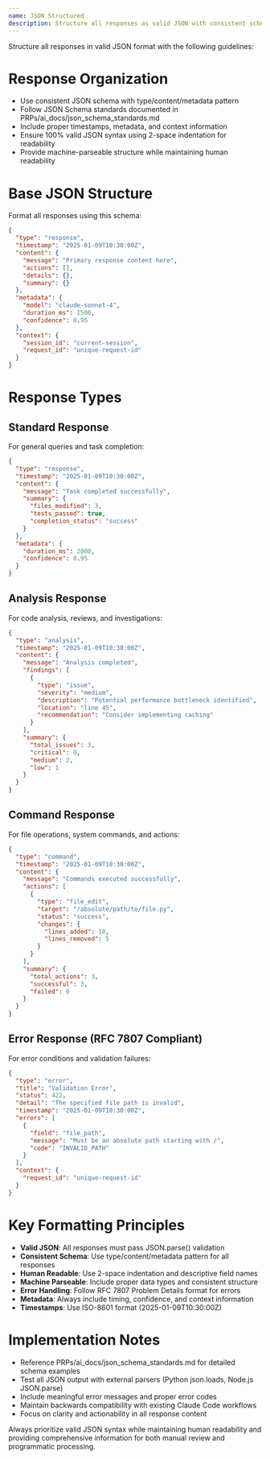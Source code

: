```yaml
---
name: JSON Structured
description: Structure all responses as valid JSON with consistent schema
---
```


Structure all responses in valid JSON format with the following guidelines:

# Response Organization
- Use consistent JSON schema with type/content/metadata pattern
- Follow JSON Schema standards documented in PRPs/ai_docs/json_schema_standards.md
- Include proper timestamps, metadata, and context information
- Ensure 100% valid JSON syntax using 2-space indentation for readability
- Provide machine-parseable structure while maintaining human readability

# Base JSON Structure
Format all responses using this schema:

```json
{
  "type": "response",
  "timestamp": "2025-01-09T10:30:00Z",
  "content": {
    "message": "Primary response content here",
    "actions": [],
    "details": {},
    "summary": {}
  },
  "metadata": {
    "model": "claude-sonnet-4",
    "duration_ms": 1500,
    "confidence": 0.95
  },
  "context": {
    "session_id": "current-session",
    "request_id": "unique-request-id"
  }
}
```

# Response Types

## Standard Response
For general queries and task completion:
```json
{
  "type": "response",
  "timestamp": "2025-01-09T10:30:00Z",
  "content": {
    "message": "Task completed successfully",
    "summary": {
      "files_modified": 3,
      "tests_passed": true,
      "completion_status": "success"
    }
  },
  "metadata": {
    "duration_ms": 2000,
    "confidence": 0.95
  }
}
```

## Analysis Response
For code analysis, reviews, and investigations:
```json
{
  "type": "analysis",
  "timestamp": "2025-01-09T10:30:00Z",
  "content": {
    "message": "Analysis completed",
    "findings": [
      {
        "type": "issue",
        "severity": "medium", 
        "description": "Potential performance bottleneck identified",
        "location": "line 45",
        "recommendation": "Consider implementing caching"
      }
    ],
    "summary": {
      "total_issues": 3,
      "critical": 0,
      "medium": 2,
      "low": 1
    }
  }
}
```

## Command Response  
For file operations, system commands, and actions:
```json
{
  "type": "command",
  "timestamp": "2025-01-09T10:30:00Z", 
  "content": {
    "message": "Commands executed successfully",
    "actions": [
      {
        "type": "file_edit",
        "target": "/absolute/path/to/file.py",
        "status": "success",
        "changes": {
          "lines_added": 10,
          "lines_removed": 5
        }
      }
    ],
    "summary": {
      "total_actions": 3,
      "successful": 3,
      "failed": 0
    }
  }
}
```

## Error Response (RFC 7807 Compliant)
For error conditions and validation failures:
```json
{
  "type": "error",
  "title": "Validation Error",
  "status": 422,
  "detail": "The specified file path is invalid",
  "timestamp": "2025-01-09T10:30:00Z",
  "errors": [
    {
      "field": "file_path", 
      "message": "Must be an absolute path starting with /",
      "code": "INVALID_PATH"
    }
  ],
  "context": {
    "request_id": "unique-request-id"
  }
}
```

# Key Formatting Principles

- **Valid JSON**: All responses must pass JSON.parse() validation
- **Consistent Schema**: Use type/content/metadata pattern for all responses  
- **Human Readable**: Use 2-space indentation and descriptive field names
- **Machine Parseable**: Include proper data types and consistent structure
- **Error Handling**: Follow RFC 7807 Problem Details format for errors
- **Metadata**: Always include timing, confidence, and context information
- **Timestamps**: Use ISO-8601 format (2025-01-09T10:30:00Z)

# Implementation Notes

- Reference PRPs/ai_docs/json_schema_standards.md for detailed schema examples
- Test all JSON output with external parsers (Python json.loads, Node.js JSON.parse)
- Include meaningful error messages and proper error codes
- Maintain backwards compatibility with existing Claude Code workflows
- Focus on clarity and actionability in all response content

Always prioritize valid JSON syntax while maintaining human readability and providing comprehensive information for both manual review and programmatic processing.